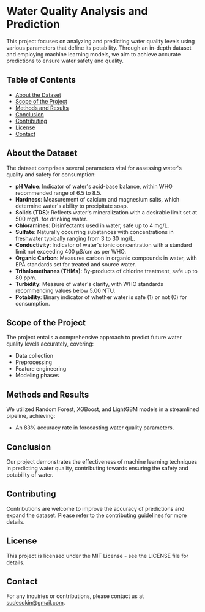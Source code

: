 # Water Quality Analysis and Prediction

This project focuses on analyzing and predicting water quality levels using various parameters that define its potability. Through an in-depth dataset and employing machine learning models, we aim to achieve accurate predictions to ensure water safety and quality.

## Table of Contents
- [About the Dataset](#about-the-dataset)
- [Scope of the Project](#scope-of-the-project)
- [Methods and Results](#methods-and-results)
- [Conclusion](#conclusion)
- [Contributing](#contributing)
- [License](#license)
- [Contact](#contact)

## About the Dataset

The dataset comprises several parameters vital for assessing water's quality and safety for consumption:

- **pH Value**: Indicator of water's acid-base balance, within WHO recommended range of 6.5 to 8.5.
- **Hardness**: Measurement of calcium and magnesium salts, which determine water's ability to precipitate soap.
- **Solids (TDS)**: Reflects water's mineralization with a desirable limit set at 500 mg/L for drinking water.
- **Chloramines**: Disinfectants used in water, safe up to 4 mg/L.
- **Sulfate**: Naturally occurring substances with concentrations in freshwater typically ranging from 3 to 30 mg/L.
- **Conductivity**: Indicator of water's ionic concentration with a standard limit not exceeding 400 μS/cm as per WHO.
- **Organic Carbon**: Measures carbon in organic compounds in water, with EPA standards set for treated and source water.
- **Trihalomethanes (THMs)**: By-products of chlorine treatment, safe up to 80 ppm.
- **Turbidity**: Measure of water's clarity, with WHO standards recommending values below 5.00 NTU.
- **Potability**: Binary indicator of whether water is safe (1) or not (0) for consumption.

## Scope of the Project

The project entails a comprehensive approach to predict future water quality levels accurately, covering:
- Data collection
- Preprocessing
- Feature engineering
- Modeling phases

## Methods and Results

We utilized Random Forest, XGBoost, and LightGBM models in a streamlined pipeline, achieving:
- An 83% accuracy rate in forecasting water quality parameters.

## Conclusion

Our project demonstrates the effectiveness of machine learning techniques in predicting water quality, contributing towards ensuring the safety and potability of water.

## Contributing

Contributions are welcome to improve the accuracy of predictions and expand the dataset. Please refer to the contributing guidelines for more details.

## License

This project is licensed under the MIT License - see the LICENSE file for details.

## Contact

For any inquiries or contributions, please contact us at [sudesokin@gmail.com](mailto:sudesokin@gmail.com).
